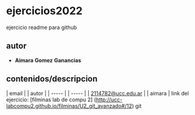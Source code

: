# ejercicios2022
ejercicio readme para github
## autor
* **Aimara** **Gomez** **Ganancias**

## contenidos/descripcion 
| email | | autor |
| ----- | | ----- |
| 2114782@ucc.edu.ar | | aimara |
link del ejercicio: [filminas lab de compu 2] (http://ucc-labcompu2.github.io/filminas/U2_git_avanzado#/12)
git 